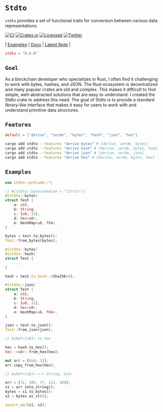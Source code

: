 # **`Stdto`**

`stdto` provides a set of functional traits for conversion between various data representations.

[![CI][ci-badge]][ci-url]
[![Crates.io][crates-badge]][crates-url]
[![Licensed][license-badge]][license-url]
[![Twitter][twitter-badge]][twitter-url]

[ci-badge]: https://github.com/just-do-halee/stdto/actions/workflows/ci.yml/badge.svg
[crates-badge]: https://img.shields.io/crates/v/stdto.svg?labelColor=383636
[license-badge]: https://img.shields.io/crates/l/stdto?labelColor=383636
[twitter-badge]: https://img.shields.io/twitter/follow/do_halee?style=flat&logo=twitter&color=4a4646&labelColor=333131&label=just-do-halee
[ci-url]: https://github.com/just-do-halee/stdto/actions
[twitter-url]: https://twitter.com/do_halee
[crates-url]: https://crates.io/crates/stdto
[license-url]: https://github.com/just-do-halee/stdto

| [Examples](./examples/) | [Docs](https://docs.rs/stdto) | [Latest Note](./CHANGELOG.md) |

```toml
stdto = "0.6.0"
```

## **`Goal`**

As a blockchain developer who specializes in Rust, I often find it challenging to work with bytes, hashes, and JSON. The Rust ecosystem is decentralized and many popular crates are old and complex. This makes it difficult to find simple, well-abstracted solutions that are easy to understand. I created the Stdto crate to address this need. The goal of Stdto is to provide a standard library-like interface that makes it easy for users to work with and understand primitive data structures.

## **`Features`**

```toml
default = ["derive", "serde", "bytes", "hash", "json", "hex"]
```
```sh
cargo add stdto --features "derive bytes" # [derive, serde, bytes]
cargo add stdto --features "derive hash" # [derive, serde, bytes, hash]
cargo add stdto --features "derive json" # [derive, serde, json]
cargo add stdto --features "derive hex" # [derive, serde, bytes, hex]
```

## **`Examples`**

```rust
use stdto::prelude::*;
```

```rust
// #[stdto::bytes(endian = "little")]
#[stdto::bytes]
struct Test {
    a: u32,
    b: String,
    c: [u8; 32],
    d: Vec<u8>,
    e: HashMap<u8, f64>,
}

bytes = test.to_bytes();
Test::from_bytes(bytes);
```

```rust
#[stdto::bytes]
#[stdto::hash]
struct Test {
    ...
}

hash = test.to_hash::<Sha256>();
```

```rust
#[stdto::json]
struct Test {
    a: u32,
    b: String,
    c: [u8; 32],
    d: Vec<u8>,
    e: HashMap<u8, f64>,
}

json = test.to_json();
Test::from_json(json);
```

```rust
// AsRef<[u8]> to hex

hex = hash.to_hex();
Vec::<u8>::from_hex(hex);

mut arr = [0u8; 32];
arr.copy_from_hex(hex);
```

```rust
// AsRef<[u8]> <-> String, &str

arr = [72, 105, 77, 111, 109];
s1 = arr.into_string();
bytes = s1.to_bytes();
s2 = bytes.as_str();

assert_eq!(s1, s2);
```
